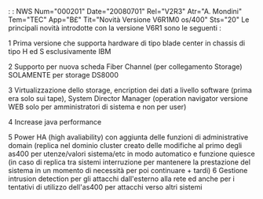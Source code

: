  :  : NWS Num="000201" Date="20080701" Rel="V2R3" Atr="A. Mondini" Tem="TEC" App="B£" Tit="Novità Versione V6R1M0 os/400" Sts="20"
Le principali novità introdotte con la versione V6R1 sono le seguenti : 

1 Prima versione che supporta hardware di tipo blade center in chassis di tipo H ed S esclusivamente
IBM

2 Supporto per nuova scheda Fiber Channel (per collegamento Storage) SOLAMENTE per storage DS8000

3 Virtualizzazione dello storage, encription dei dati a livello software (prima era solo sui tape),
System Director Manager (operation navigator versione WEB solo per amministratori di sistema e non
per user)

4 Increase java performance

5 Power HA (high avaliability) con aggiunta delle funzioni di administrative domain (replica nel
dominio cluster creato delle modifiche al primo degli as400 per utenze/valori sistema/etc in modo automatico e funzione quiesce (in caso di replica tra sistemi interruzione per mantenere la prestazione del sistema in un momento di necessità per poi continuare + tardi) 
6 Gestione intrusion detection per gli attacchi dall'esterno alla rete ed anche per i tentativi di
utilizzo dell'as400 per attacchi verso altri sistemi
